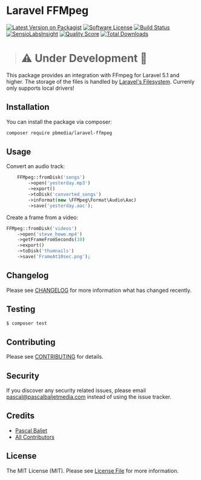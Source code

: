 # Laravel FFMpeg

[![Latest Version on Packagist](https://img.shields.io/packagist/v/pbmedia/laravel-ffmpeg.svg?style=flat-square)](https://packagist.org/packages/pbmedia/laravel-ffmpeg)
[![Software License](https://img.shields.io/badge/license-MIT-brightgreen.svg?style=flat-square)](LICENSE.md)
[![Build Status](https://img.shields.io/travis/pbmedia/laravel-ffmpeg/master.svg?style=flat-square)](https://travis-ci.org/pbmedia/laravel-ffmpeg)
[![SensioLabsInsight](https://img.shields.io/sensiolabs/i/xxxxxxxxx.svg?style=flat-square)](https://insight.sensiolabs.com/projects/xxxxxxxxx)
[![Quality Score](https://img.shields.io/scrutinizer/g/pbmedia/laravel-ffmpeg.svg?style=flat-square)](https://scrutinizer-ci.com/g/pbmedia/laravel-ffmpeg)
[![Total Downloads](https://img.shields.io/packagist/dt/pbmedia/laravel-ffmpeg.svg?style=flat-square)](https://packagist.org/packages/pbmedia/laravel-ffmpeg)

> # :warning: Under Development :construction:

This package provides an integration with FFmpeg for Laravel 5.1 and higher. The storage of the files is handled by [Laravel's Filesystem](http://laravel.com/docs/5.1/filesystem). Currenly only supports local drivers!

## Installation

You can install the package via composer:

``` bash
composer require pbmedia/laravel-ffmpeg
```

## Usage

Convert an audio track:

``` php
    FFMpeg::fromDisk('songs')
        ->open('yesterday.mp3')
        ->export()
        ->toDisk('converted_songs')
        ->inFormat(new \FFMpeg\Format\Audio\Aac)
        ->save('yesterday.aac');


```

Create a frame from a video:

``` php
FFMpeg::fromDisk('videos')
    ->open('steve_howe.mp4')
    ->getFrameFromSeconds(10)
    ->export()
    ->toDisk('thumnails')
    ->save('FrameAt10sec.png');
```

## Changelog

Please see [CHANGELOG](CHANGELOG.md) for more information what has changed recently.

## Testing

``` bash
$ composer test
```

## Contributing

Please see [CONTRIBUTING](CONTRIBUTING.md) for details.

## Security

If you discover any security related issues, please email pascal@pascalbaljetmedia.com instead of using the issue tracker.

## Credits

- [Pascal Baljet](https://github.com/pascalbaljet)
- [All Contributors](../../contributors)

## License

The MIT License (MIT). Please see [License File](LICENSE.md) for more information.
